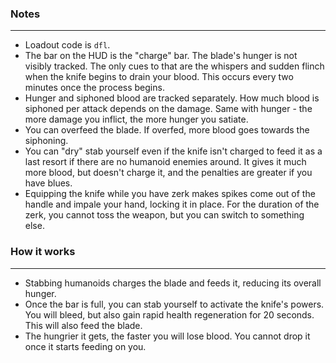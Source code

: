 ### Notes
---
- Loadout code is `dfl`.
- The bar on the HUD is the "charge" bar. The blade's hunger is not visibly tracked. The only cues to that are the whispers and sudden flinch when the knife begins to drain your blood. This occurs every two minutes once the process begins.
- Hunger and siphoned blood are tracked separately. How much blood is siphoned per attack depends on the damage. Same with hunger - the more damage you inflict, the more hunger you satiate.
- You can overfeed the blade. If overfed, more blood goes towards the siphoning.
- You can "dry" stab yourself even if the knife isn't charged to feed it as a last resort if there are no humanoid enemies around. It gives it much more blood, but doesn't charge it, and the penalties are greater if you have blues.
- Equipping the knife while you have zerk makes spikes come out of the handle and impale your hand, locking it in place. For the duration of the zerk, you cannot toss the weapon, but you can switch to something else.

### How it works
---
- Stabbing humanoids charges the blade and feeds it, reducing its overall hunger.
- Once the bar is full, you can stab yourself to activate the knife's powers. You will bleed, but also gain rapid health regeneration for 20 seconds. This will also feed the blade.
- The hungrier it gets, the faster you will lose blood. You cannot drop it once it starts feeding on you.